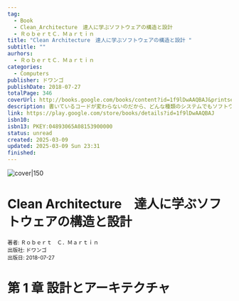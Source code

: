 ```yaml
---
tag:
  - Book
  - Clean_Architecture　達人に学ぶソフトウェアの構造と設計
  - ＲｏｂｅｒｔＣ．Ｍａｒｔｉｎ
title: "Clean Architecture　達人に学ぶソフトウェアの構造と設計 "
subtitle: ""
aurhors:
  - ＲｏｂｅｒｔＣ．Ｍａｒｔｉｎ
categories:
  - Computers
publisher: ドワンゴ
publishDate: 2018-07-27
totalPage: 346
coverUrl: http://books.google.com/books/content?id=1f9lDwAAQBAJ&printsec=frontcover&img=1&zoom=1&edge=curl&source=gbs_api
description: 書いているコードが変わらないのだから、どんな種類のシステムでもソフトウェアアーキテクチャのルールは同じ。ソフトウェアアーキテクチャのルールとは、プログラムの構成要素をどのように組み立てるかのルールである。構成要素は普遍的で変わらないのだから、それらを組み立てるルールもまた、普遍的で変わらないのである。（本書「序文」より）
link: https://play.google.com/store/books/details?id=1f9lDwAAQBAJ
isbn10: 
isbn13: PKEY:04893065A08153900000
status: unread
created: 2025-03-09
updated: 2025-03-09 Sun 23:31
finished: 
---
```

![cover|150](http://books.google.com/books/content?id=1f9lDwAAQBAJ&printsec=frontcover&img=1&zoom=1&edge=curl&source=gbs_api)

# Clean Architecture　達人に学ぶソフトウェアの構造と設計 

<small>著者: Ｒｏｂｅｒｔ　Ｃ．Ｍａｒｔｉｎ</small>  
<small>出版社: ドワンゴ</small>  
<small>出版日: 2018-07-27</small>

# 第 1 章 設計とアーキテクチャ
